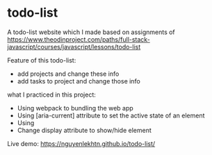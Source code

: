 # todo-list

A todo-list website which I made based on assignments of https://www.theodinproject.com/paths/full-stack-javascript/courses/javascript/lessons/todo-list

Feature of this todo-list:
- add projects and change these info
- add tasks to project and change those info

what I practiced in this project:
* Using webpack to bundling the web app
* Using [aria-current] attribute to set the active state of an element
* Using <dialog> to show a popup in page
* Change display attribute to show/hide element

Live demo: https://nguyenlekhtn.github.io/todo-list/